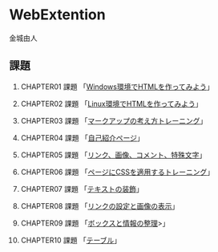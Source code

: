 # WebExtention
金城由人

## 課題
1. CHAPTER01 課題 「[Windows環境でHTMLを作ってみよう](chapter01/ch01-firsthtml-win.thml)」
2. CHAPTER02 課題 「[Linux環境でHTMLを作ってみよう](chapter02/ch02-firsthtml-linux/html)」
3. CHAPTER03 課題 「[マークアップの考え方トレーニング](chapter03/ch03-markuptag1.html)」
4. CHAPTER04 課題 「[自己紹介ページ](chapter04/ch04-markuptag1.html)」 
5. CHAPTER05 課題 「[リンク、画像、コメント、特殊文字](chapter05/ch05-markuptag2.html)」
6. CHAPTER06 課題 「[ページにCSSを適用するトレーニング](chapter06/ch06-index.html)」
7. CHAPTER07 課題 「[テキストの装飾](chapter07/ch07-fontstyle.html)」

8. CHAPTER08 課題 「[リンクの設定と画像の表示](chapetr08/ch08-linking.html)」
9. CHAPTER09 課題 「[ボックスと情報の整理](chapter09/ch09-boxcss.html)>」
10. CHAPTER10 課題 「[テーブル](chapter10/ch10-table.html)」
